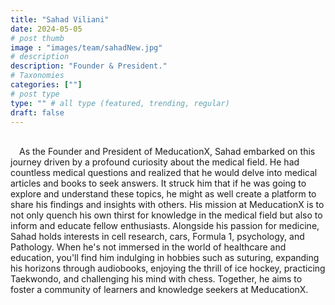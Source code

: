```yaml
---
title: "Sahad Viliani"
date: 2024-05-05
# post thumb
image : "images/team/sahadNew.jpg"
# description
description: "Founder & President."
# Taxonomies
categories: [""]
# post type
type: "" # all type (featured, trending, regular)
draft: false
---
```

\
&emsp;As the Founder and President of MeducationX, Sahad embarked on this journey driven by a profound curiosity about the medical field. He had countless medical questions and realized that he would delve into medical articles and books to seek answers. It struck him that if he was going to explore and understand these topics, he might as well create a platform to share his findings and insights with others. His mission at MeducationX is to not only quench his own thirst for knowledge in the medical field but also to inform and educate fellow enthusiasts. Alongside his passion for medicine, Sahad holds interests in cell research, cars, Formula 1, psychology, and Pathology. When he's not immersed in the world of healthcare and education, you'll find him indulging in hobbies such as suturing, expanding his horizons through audiobooks, enjoying the thrill of ice hockey, practicing Taekwondo, and challenging his mind with chess. Together, he aims to foster a community of learners and knowledge seekers at MeducationX.
